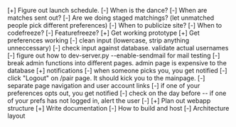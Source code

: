 [+] Figure out launch schedule.
    [-] When is the dance?
    [-] When are matches sent out?
    [-] Are we doing staged matchings? (let unmatched people pick different preferences)
    [-] When to publicize site?
    [-] When to codefreeze?
    [-] Featurefreeze?
[+] Get working prototype
    [+] Get preferences working
        [-] clean input (lowercase, strip anything unneccessary)
        [-] check input against database. validate actual usernames
    [-] figure out how to dev-server.py --enable-sendmail for mail testing
    [-] break admin functions into different pages.  admin page is expensive to the database
    [+] notifications
        [-] when someone picks you, you get notified
    [-] click "Logout" on /pair page. It should kick you to the mainpage.
    [-] separate page navigation and user account links
	[-] if one of your preferences opts out, you get notified
	[-] check on the day before -- if one of your prefs has not logged in, alert the user
    [-] 
[+] Plan out webapp structure
[+] Write documentation
    [-] How to build and host
    [-] Architecture layout
